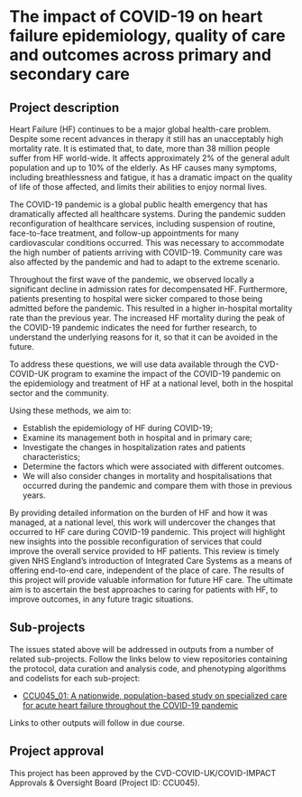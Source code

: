 # The impact of COVID-19 on heart failure epidemiology, quality of care and outcomes across primary and secondary care

## Project description

Heart Failure (HF) continues to be a major global health-care problem. Despite some recent advances  in therapy it still has an unacceptably high mortality rate. It is estimated that, to date, more than 38 million people suffer from HF world-wide. It affects approximately 2% of the general adult population and up to 10% of the elderly. As HF causes many symptoms, including breathlessness and fatigue, it has a dramatic impact on the quality of life of those affected, and limits their abilities to enjoy normal lives.

The COVID-19 pandemic is a global public health emergency that has dramatically affected all healthcare systems. During the pandemic sudden reconfiguration of healthcare services, including suspension of routine, face-to-face treatment, and follow-up appointments for many cardiovascular conditions occurred. This was necessary to accommodate the high number of patients arriving with COVID-19. Community care was also affected by the pandemic and had to adapt to the extreme scenario.

Throughout the first wave of the pandemic, we observed locally a significant decline in admission rates for decompensated HF. Furthermore, patients presenting to hospital were sicker compared to those being admitted before the pandemic. This resulted in a higher in-hospital mortality rate than the previous year. The increased HF mortality during the peak of the COVID-19 pandemic indicates the need for further research, to understand the underlying reasons for it, so that it can be avoided in the future.

To address these questions, we will use data available through the CVD-COVID-UK program to examine the impact of the COVID-19 pandemic on the epidemiology and treatment of HF at a national level, both in the hospital sector and the community.

Using these methods, we aim to:

* Establish the epidemiology of HF during COVID-19;
* Examine its management both in hospital and in primary care;
* Investigate the changes in hospitalization rates and patients characteristics;
* Determine the factors which were associated with different outcomes.
* We will also consider changes in mortality and hospitalisations that occurred during the pandemic and compare them with those in previous years.

By providing detailed information on the burden of HF and how it was managed, at a national level, this work will undercover the changes that occurred to HF care during COVID-19 pandemic. This project will highlight new insights into the possible reconfiguration of services that could improve the overall service provided to HF patients. This review is timely given NHS England’s introduction of Integrated Care Systems as a means of offering end-to-end care, independent of the place of care. The results of this project will provide valuable information for future HF care. The ultimate aim is to ascertain the best approaches to caring for patients with HF,  to improve outcomes, in any future tragic situations.

## Sub-projects

The issues stated above will be addressed in outputs from a number of related sub-projects.  Follow the links below to view repositories containing the protocol, data curation and analysis code, and phenotyping algorithms and codelists for each sub-project:

* [CCU045_01: A nationwide, population-based study on specialized care for acute heart failure throughout the COVID-19 pandemic](https://github.com/BHFDSC/CCU045_01)

Links to other outputs will follow in due course.

## Project approval

This project has been approved by the CVD-COVID-UK/COVID-IMPACT Approvals & Oversight Board (Project ID: CCU045).
